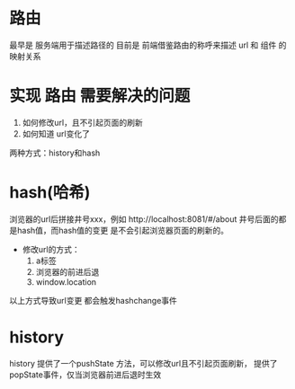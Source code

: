 # 路由
最早是 服务端用于描述路径的
目前是 前端借鉴路由的称呼来描述 url 和 组件 的映射关系


# 实现 路由 需要解决的问题
1. 如何修改url，且不引起页面的刷新
2. 如何知道 url变化了

两种方式：history和hash

# hash(哈希)
浏览器的url后拼接井号xxx，例如 http://localhost:8081/#/about
井号后面的都是hash值，而hash值的变更 是不会引起浏览器页面的刷新的。

- 修改url的方式：
    1. a标签
    2. 浏览器的前进后退
    3. window.location

以上方式导致url变更 都会触发hashchange事件

# history
history 提供了一个pushState 方法，可以修改url且不引起页面刷新，
提供了popState事件，仅当浏览器前进后退时生效